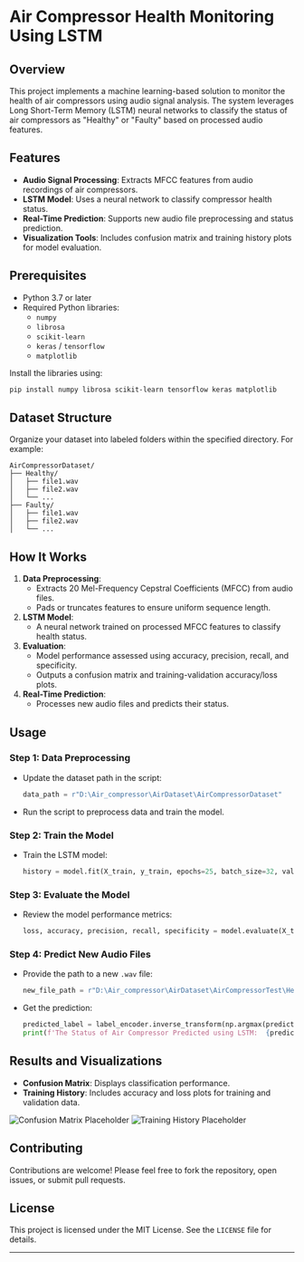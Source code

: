 
# Air Compressor Health Monitoring Using LSTM

## Overview

This project implements a machine learning-based solution to monitor the health of air compressors using audio signal analysis. The system leverages Long Short-Term Memory (LSTM) neural networks to classify the status of air compressors as "Healthy" or "Faulty" based on processed audio features.

## Features

- **Audio Signal Processing**: Extracts MFCC features from audio recordings of air compressors.
- **LSTM Model**: Uses a neural network to classify compressor health status.
- **Real-Time Prediction**: Supports new audio file preprocessing and status prediction.
- **Visualization Tools**: Includes confusion matrix and training history plots for model evaluation.

## Prerequisites

- Python 3.7 or later
- Required Python libraries:
  - `numpy`
  - `librosa`
  - `scikit-learn`
  - `keras` / `tensorflow`
  - `matplotlib`

Install the libraries using:
```bash
pip install numpy librosa scikit-learn tensorflow keras matplotlib
```

## Dataset Structure

Organize your dataset into labeled folders within the specified directory. For example:
```
AirCompressorDataset/
├── Healthy/
│   ├── file1.wav
│   ├── file2.wav
│   └── ...
├── Faulty/
│   ├── file1.wav
│   ├── file2.wav
│   └── ...
```

## How It Works

1. **Data Preprocessing**:
   - Extracts 20 Mel-Frequency Cepstral Coefficients (MFCC) from audio files.
   - Pads or truncates features to ensure uniform sequence length.
2. **LSTM Model**:
   - A neural network trained on processed MFCC features to classify health status.
3. **Evaluation**:
   - Model performance assessed using accuracy, precision, recall, and specificity.
   - Outputs a confusion matrix and training-validation accuracy/loss plots.
4. **Real-Time Prediction**:
   - Processes new audio files and predicts their status.

## Usage

### Step 1: Data Preprocessing
- Update the dataset path in the script:
  ```python
  data_path = r"D:\Air_compressor\AirDataset\AirCompressorDataset"
  ```
- Run the script to preprocess data and train the model.

### Step 2: Train the Model
- Train the LSTM model:
  ```python
  history = model.fit(X_train, y_train, epochs=25, batch_size=32, validation_data=(X_test, y_test))
  ```

### Step 3: Evaluate the Model
- Review the model performance metrics:
  ```python
  loss, accuracy, precision, recall, specificity = model.evaluate(X_test, y_test)
  ```

### Step 4: Predict New Audio Files
- Provide the path to a new `.wav` file:
  ```python
  new_file_path = r"D:\Air_compressor\AirDataset\AirCompressorTest\Healthy\preprocess_Reading200.wav"
  ```
- Get the prediction:
  ```python
  predicted_label = label_encoder.inverse_transform(np.argmax(prediction, axis=1))
  print(f'The Status of Air Compressor Predicted using LSTM:  {predicted_label}')
  ```

## Results and Visualizations

- **Confusion Matrix**: Displays classification performance.
- **Training History**: Includes accuracy and loss plots for training and validation data.

![Confusion Matrix Placeholder](confusion_matrix.png)
![Training History Placeholder](training_history.png)

## Contributing

Contributions are welcome! Please feel free to fork the repository, open issues, or submit pull requests.

## License

This project is licensed under the MIT License. See the `LICENSE` file for details.

---
